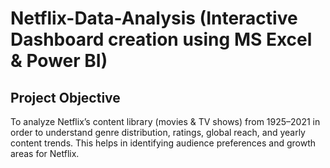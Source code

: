 # Netflix-Data-Analysis (Interactive Dashboard creation using MS Excel & Power BI)
## Project Objective
To analyze Netflix’s content library (movies & TV shows) from 1925–2021 in order to understand       genre distribution, ratings, global reach, and yearly content trends. This helps in identifying audience preferences and growth areas for Netflix.


